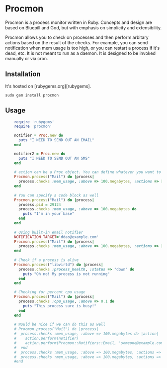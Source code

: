 # Procmon
Procmon is a process monitor written in Ruby. Concepts and design are based on Bluepill and God, but with emphasis on simplicity and extensibility.

Procmon allows you to check on processes and then perform arbitary actions based on the result of the checks. For example, you can send notification when mem usage is too high, or you can restart a process if it's dead, etc. It is not meant to run as a daemon. It is designed to be invoked manually or via cron.

## Installation
It&apos;s hosted on [rubygems.org][rubygems].

    sudo gem install procmon

## Usage

```ruby
    require 'rubygems'
    require 'procmon'

    notifier = Proc.new do
      puts "I NEED TO SEND OUT AN EMAIL"
    end

    notifier2 = Proc.new do
      puts "I NEED TO SEND OUT AN SMS"
    end
 
    # action can be a Proc object. You can define whatever you want to do 
    Procmon.process("Mail") do |process|
      process.checks :mem_usage, :above => 100.megabytes, :actions => [notifier, notifier2]
    end
 
    # You can specify a code block as well
    Procmon.process("Mail") do |process|
      process.pid = 29124
      process.checks :mem_usage, :above => 100.megabytes do
        puts "I'm in your base"
      end
    end
 
    # Using built-in email notifier
    NOTIFICATION_TARGET='ddao@example.com'
    Procmon.process("Mail") do |process|
      process.checks :mem_usage, :above => 100.megabytes, :actions => [Procmon::Notifiers::Email]
    end
 
    # Check if a process is alive
    Procmon.process("libvirtd") do |process|
      process.checks :process_health, :status => "down" do
        puts "Oh no! My process is not running"
      end
    end

    # Checking for percent cpu usage
    Procmon.process("Mail") do |process|
      process.checks :cpu_usage, :above => 0.1 do
        puts "This process sure is busy!"
      end
    end
 
    # Would be nice if we can do this as well
    # Procmon.process("Mail") do |process|
    #  process.checks :mem_usage, :above => 100.megabytes do |action|
    #    action.perform(notifier)
    #    action.perform(Procmon::Notifiers::Email, 'someone@example.com')
    #  end
    #  process.checks :mem_usage, :above => 100.megabytes, :actions => [notifier, notifier2]
    #  process.checks :mem_usage, :above => 100.megabytes, :actions => [Procmon::Notifiers::Email]
    #end
```
